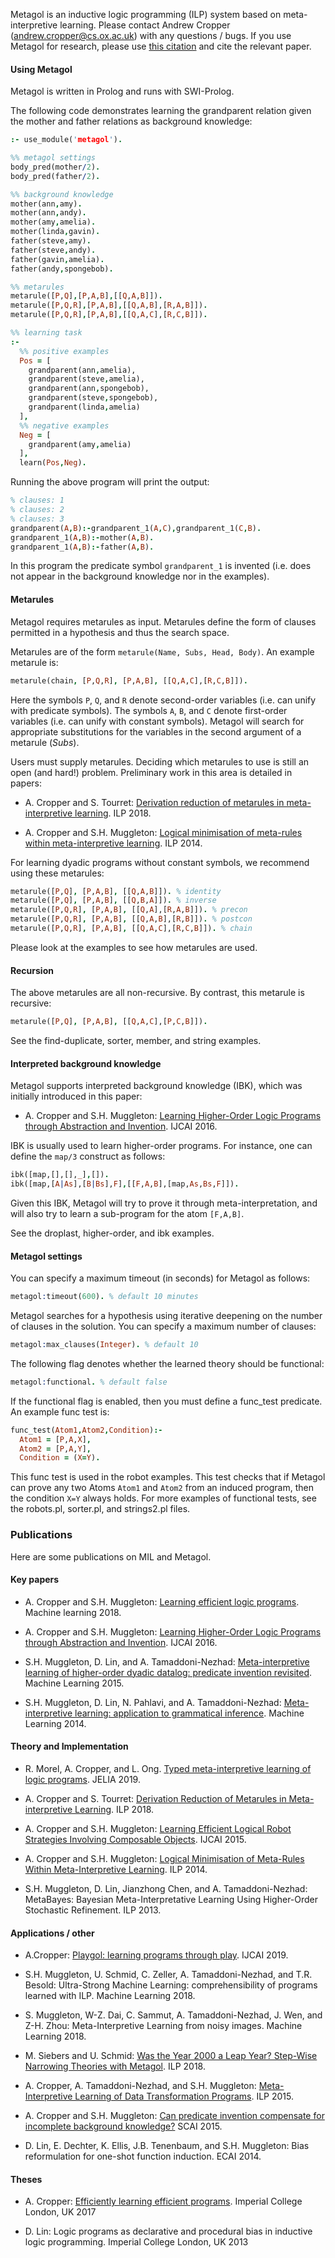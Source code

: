 Metagol is an inductive logic programming (ILP) system based on meta-interpretive learning.
Please contact Andrew Cropper (andrew.cropper@cs.ox.ac.uk) with any questions / bugs.
If you use Metagol for research, please use [this citation](https://raw.githubusercontent.com/metagol/metagol/master/metagol.bib) and cite the relevant paper.

#### Using Metagol

Metagol is written in Prolog and runs with SWI-Prolog.

The following code demonstrates learning the grandparent relation given the mother and father relations as background knowledge:

```prolog
:- use_module('metagol').

%% metagol settings
body_pred(mother/2).
body_pred(father/2).

%% background knowledge
mother(ann,amy).
mother(ann,andy).
mother(amy,amelia).
mother(linda,gavin).
father(steve,amy).
father(steve,andy).
father(gavin,amelia).
father(andy,spongebob).

%% metarules
metarule([P,Q],[P,A,B],[[Q,A,B]]).
metarule([P,Q,R],[P,A,B],[[Q,A,B],[R,A,B]]).
metarule([P,Q,R],[P,A,B],[[Q,A,C],[R,C,B]]).

%% learning task
:-
  %% positive examples
  Pos = [
    grandparent(ann,amelia),
    grandparent(steve,amelia),
    grandparent(ann,spongebob),
    grandparent(steve,spongebob),
    grandparent(linda,amelia)
  ],
  %% negative examples
  Neg = [
    grandparent(amy,amelia)
  ],
  learn(Pos,Neg).

```

Running the above program will print the output:

```prolog
% clauses: 1
% clauses: 2
% clauses: 3
grandparent(A,B):-grandparent_1(A,C),grandparent_1(C,B).
grandparent_1(A,B):-mother(A,B).
grandparent_1(A,B):-father(A,B).
```
In this program the predicate symbol `grandparent_1` is invented (i.e. does not appear in the background knowledge nor in the examples).


#### Metarules

Metagol requires metarules as input.
Metarules define the form of clauses permitted in a hypothesis and thus the search space.

Metarules are of the form `metarule(Name, Subs, Head, Body)`. An example metarule is:

```prolog
metarule(chain, [P,Q,R], [P,A,B], [[Q,A,C],[R,C,B]]).
```

Here the symbols `P`, `Q`, and `R` denote second-order variables (i.e. can unify with predicate symbols).
The symbols `A`, `B`, and `C` denote first-order variables (i.e. can unify with constant symbols).
Metagol will search for appropriate substitutions for the variables in the second argument of a metarule (*Subs*).

Users must supply metarules.
Deciding which metarules to use is still an open (and hard!) problem.
Preliminary work in this area is detailed in papers:

* A. Cropper and S. Tourret: [Derivation reduction of metarules in meta-interpretive learning](http://andrewcropper.com/pubs/ilp18-dreduce.pdf). ILP 2018.

* A. Cropper and S.H. Muggleton: [Logical minimisation of meta-rules within meta-interpretive learning](http://andrewcropper.com/pubs/ilp14-minmeta.pdf). ILP 2014.

For learning dyadic programs without constant symbols, we recommend using these metarules:

```prolog
metarule([P,Q], [P,A,B], [[Q,A,B]]). % identity
metarule([P,Q], [P,A,B], [[Q,B,A]]). % inverse
metarule([P,Q,R], [P,A,B], [[Q,A],[R,A,B]]). % precon
metarule([P,Q,R], [P,A,B], [[Q,A,B],[R,B]]). % postcon
metarule([P,Q,R], [P,A,B], [[Q,A,C],[R,C,B]]). % chain
```

Please look at the examples to see how metarules are used.

#### Recursion

The above metarules are all non-recursive.
By contrast, this metarule is recursive:

```prolog
metarule([P,Q], [P,A,B], [[Q,A,C],[P,C,B]]).
```

See the find-duplicate, sorter, member, and string examples.


#### Interpreted background knowledge

Metagol supports interpreted background knowledge (IBK), which was initially introduced in this paper:

* A. Cropper and S.H. Muggleton: [Learning Higher-Order Logic Programs through Abstraction and Invention](http://andrewcropper.com/pubs/ijcai16-metafunc.pdf). IJCAI 2016.

IBK is usually used to learn higher-order programs.
For instance, one can define the `map/3` construct as follows:

```prolog
ibk([map,[],[],_],[]).
ibk([map,[A|As],[B|Bs],F],[[F,A,B],[map,As,Bs,F]]).
```

Given this IBK, Metagol will try to prove it through meta-interpretation, and will also try to learn a sub-program for the atom `[F,A,B]`.

See the droplast, higher-order, and ibk examples.

#### Metagol settings

You can specify a maximum timeout (in seconds) for Metagol as follows:

```prolog
metagol:timeout(600). % default 10 minutes
```

Metagol searches for a hypothesis using iterative deepening on the number of clauses in the solution.
You can specify a maximum number of clauses:

```prolog
metagol:max_clauses(Integer). % default 10
```

The following flag denotes whether the learned theory should be functional:

```prolog
metagol:functional. % default false
```
If the functional flag is enabled, then you must define a func_test predicate. An example func test is:

```prolog
func_test(Atom1,Atom2,Condition):-
  Atom1 = [P,A,X],
  Atom2 = [P,A,Y],
  Condition = (X=Y).
```

This func test is used in the robot examples.
This test checks that if Metagol can prove any two Atoms `Atom1` and `Atom2` from an induced program, then the condition `X=Y` always holds.
For more examples of functional tests, see the robots.pl, sorter.pl, and strings2.pl files.


### Publications

Here are some publications on MIL and Metagol.

#### Key papers

* A. Cropper and S.H. Muggleton: [Learning efficient logic programs](http://andrewcropper.com/pubs/mlj18-metaopt.pdf). Machine learning 2018.

* A. Cropper and S.H. Muggleton: [Learning Higher-Order Logic Programs through Abstraction and Invention](http://andrewcropper.com/pubs/ijcai16-metafunc.pdf). IJCAI 2016.

* S.H. Muggleton, D. Lin, and A. Tamaddoni-Nezhad: [Meta-interpretive learning of higher-order dyadic datalog: predicate invention revisited](https://link.springer.com/article/10.1007/s10994-014-5471-y). Machine Learning 2015.

* S.H. Muggleton, D. Lin, N. Pahlavi, and A. Tamaddoni-Nezhad: [Meta-interpretive learning: application to grammatical inference](https://link.springer.com/article/10.1007/s10994-013-5358-3). Machine Learning 2014.

#### Theory and Implementation

* R. Morel, A. Cropper, and L. Ong. [Typed meta-interpretive learning of logic programs](http://andrewcropper.com/pubs/jelia19-typed.pdf). JELIA 2019.

* A. Cropper and S. Tourret: [Derivation Reduction of Metarules in Meta-interpretive Learning](http://andrewcropper.com/pubs/ilp18-dreduce.pdf). ILP 2018.

* A. Cropper and S.H. Muggleton: [Learning Efficient Logical Robot Strategies Involving Composable Objects](http://andrewcropper.com/pubs/ijcai15-metagolo.pdf). IJCAI 2015.

* A. Cropper and S.H. Muggleton: [Logical Minimisation of Meta-Rules Within Meta-Interpretive Learning](http://andrewcropper.com/pubs/ilp14-minmeta.pdf). ILP 2014.

* S.H. Muggleton, D. Lin, Jianzhong Chen, and A. Tamaddoni-Nezhad: MetaBayes: Bayesian Meta-Interpretative Learning Using Higher-Order Stochastic Refinement. ILP 2013.

#### Applications / other

* A.Cropper: [Playgol: learning programs through play](http://andrewcropper.com/pubs/ijcai19-playgol.pdf). IJCAI 2019.

* S.H. Muggleton, U. Schmid, C. Zeller, A. Tamaddoni-Nezhad, and T.R. Besold: Ultra-Strong Machine Learning: comprehensibility of programs learned with ILP. Machine Learning 2018.

* S. Muggleton, W-Z. Dai, C. Sammut, A. Tamaddoni-Nezhad, J. Wen, and Z-H. Zhou:
Meta-Interpretive Learning from noisy images. Machine Learning 2018.

* M. Siebers and U. Schmid: [Was the Year 2000 a Leap Year? Step-Wise Narrowing Theories with Metagol](https://link.springer.com/chapter/10.1007/978-3-319-99960-9_9). ILP 2018.

* A. Cropper, A. Tamaddoni-Nezhad, and S.H. Muggleton: [Meta-Interpretive Learning of Data Transformation Programs](http://andrewcropper.com/pubs/ilp15-datacurate.pdf). ILP 2015.

* A. Cropper and S.H. Muggleton: [Can predicate invention compensate for incomplete background knowledge?](http://andrewcropper.com/pubs/scai15-incomplete.pdf) SCAI 2015.

* D. Lin, E. Dechter, K. Ellis, J.B. Tenenbaum, and S.H. Muggleton: Bias reformulation for one-shot function induction. ECAI 2014.

#### Theses

* A. Cropper: [Efficiently learning efficient programs](http://andrewcropper.com/pubs/phd-thesis.pdf). Imperial College London, UK 2017

* D. Lin: Logic programs as declarative and procedural bias in inductive logic programming. Imperial College London, UK 2013

